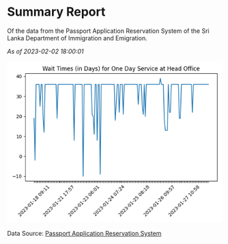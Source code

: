 # Summary Report

Of the data from the Passport Application Reservation System of the Sri Lanka Department of Immigration and Emigration.

*As of 2023-02-02 18:00:01*

![Wait Time Chart](summary.wait_time_chart.png)

Data Source: [Passport Application Reservation System](https://eservices.immigration.gov.lk:8443/appointment/pages/reservationApplication.xhtml)